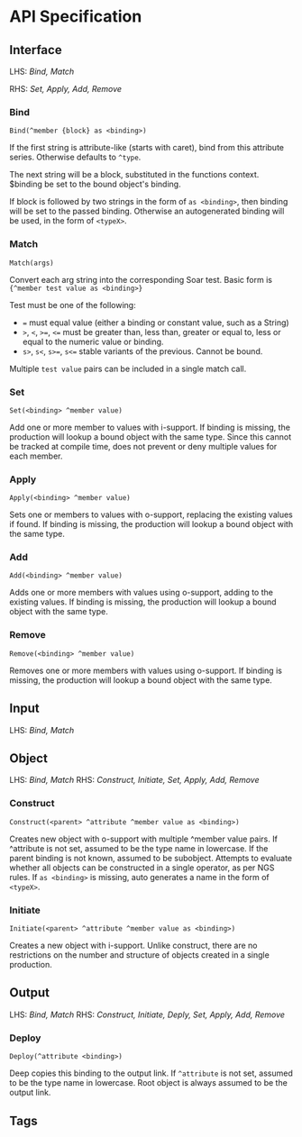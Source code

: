 # API Specification

## Interface

LHS: *Bind, Match*

RHS: *Set, Apply, Add, Remove*

### Bind

`Bind(^member {block} as <binding>)`

If the first string is attribute-like (starts with caret), bind from this attribute series.  Otherwise defaults
to `^type`.

The next string will be a block, substituted in the functions context.  $binding be set to the bound object's binding.

If block is followed by two strings in the form of `as <binding>`, then binding will be set to the passed binding.
Otherwise an autogenerated binding will be used, in the form of `<typeX>`.

### Match

`Match(args)`

Convert each arg string into the corresponding Soar test.  Basic form is `{^member test value as <binding>}`

Test must be one of the following:

* `=` must equal value (either a binding or constant value, such as a String)
* `>`, `<`, `>=`, `<=` must be greater than, less than, greater or equal to, less or equal to the numeric value
  or binding.
* `s>`, `s<`, `s>=`, `s<=` stable variants of the previous.  Cannot be bound.

Multiple `test value` pairs can be included in a single match call.

### Set

`Set(<binding> ^member value)`

Add one or more member to values with i-support.  If binding is missing, the production will lookup
a bound object with the same type.  Since this cannot be tracked at compile time, does not prevent or deny multiple
values for each member.

### Apply

`Apply(<binding> ^member value)`

Sets one or members to values with o-support, replacing the existing values if found.  If binding is missing, the
production will lookup a bound object with the same type.

### Add

`Add(<binding> ^member value)`

Adds one or more members with values using o-support, adding to the existing values.  If binding is missing, the
production will lookup a bound object with the same type.

### Remove

`Remove(<binding> ^member value)`

Removes one or more members with values using o-support.  If binding is missing, the production will lookup a bound
object with the same type.

## Input

LHS: *Bind, Match*

## Object

LHS: *Bind, Match*
RHS: *Construct, Initiate, Set, Apply, Add, Remove*

### Construct

`Construct(<parent> ^attribute ^member value as <binding>)`

Creates new object with o-support with multiple ^member value pairs.  If ^attribute is not set, assumed to be the type
name in lowercase.  If the parent binding is not known, assumed to be subobject.  Attempts to evaluate whether all
objects can be constructed in a single operator, as per NGS rules.  If `as <binding>` is missing, auto generates a
name in the form of `<typeX>`.

### Initiate

`Initiate(<parent> ^attribute ^member value as <binding>)`

Creates a new object with i-support.  Unlike construct, there are no restrictions on the number and structure of
objects created in a single production.

## Output

LHS: *Bind, Match*
RHS: *Construct, Initiate, Deply, Set, Apply, Add, Remove*

### Deploy

`Deploy(^attribute <binding>)`

Deep copies this binding to the output link.  If `^attribute` is not set, assumed to be the type name in lowercase.
Root object is always assumed to be the output link.

## Tags


